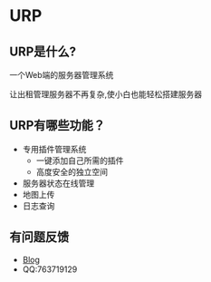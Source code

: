 # URP
## URP是什么?
一个Web端的服务器管理系统

让出租管理服务器不再复杂,使小白也能轻松搭建服务器

## URP有哪些功能？
-  专用插件管理系统
   - 一键添加自己所需的插件
   - 高度安全的独立空间
- 服务器状态在线管理
- 地图上传
- 日志查询

## 有问题反馈
 *   [Blog](http://www.7gugu.com)
 *   QQ:763719129
 
  